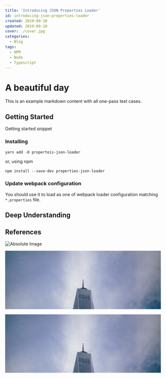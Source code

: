 ```yaml
---
title: 'Introducing JSON Properties Loader'
id: introducing-json-properties-loader
created: 2019-09-10
updated: 2019-09-10
cover: ./cover.jpg
categories:
  - Blog
tags:
  - NPM
  - Node
  - Typescript
---
```


# A beautiful day

This is an example markdown content with all one-pass test cases.

## Getting Started

Getting started snippet

### Installing

```shell script
yarn add -D properteis-json-loader
```

or, using npm

```shell script
npm install --save-dev properties-json-loader
```

### Update webpack configuration

You should use it to load as one of webpack loader configuration matching `*.properties` file.

## Deep Understanding

## References

![Absolute Image](https://img.aquariuslt.com/posts/2019/08/migrating-github-actions.png)

![Relative Image](./a-image.jpg)

![Relative Image with directory](./images/a-image.jpg)
